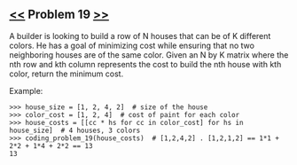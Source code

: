 ## [<<](../18) Problem 19 [>>](../20)

A builder is looking to build a row of N houses that can be of K different colors. He has a goal of minimizing cost
while ensuring that no two neighboring houses are of the same color. Given an N by K matrix where the nth row and
kth column represents the cost to build the nth house with kth color, return the minimum cost.

Example:

    >>> house_size = [1, 2, 4, 2]  # size of the house
    >>> color_cost = [1, 2, 4]  # cost of paint for each color
    >>> house_costs = [[cc * hs for cc in color_cost] for hs in house_size]  # 4 houses, 3 colors
    >>> coding_problem_19(house_costs)  # [1,2,4,2] . [1,2,1,2] == 1*1 + 2*2 + 1*4 + 2*2 == 13
    13
